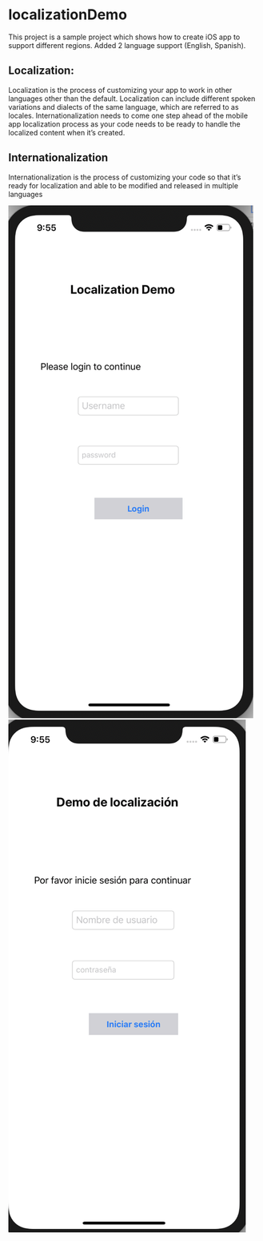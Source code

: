# localizationDemo

This project is a sample project which shows how to create iOS app to support different regions. 
Added 2 language support (English, Spanish).

## Localization:
Localization is the process of customizing your app to work in other languages other than the default. Localization can include different spoken variations and dialects of the same language, which are referred to as locales.
Internationalization needs to come one step ahead of the mobile app localization process as your code needs to be ready to handle the localized content when it’s created.

## Internationalization
Internationalization is the process of customizing your code so that it’s ready for localization and able to be modified and released in multiple languages

<img src="images/english.png">
<img src="images/spanish.png">

